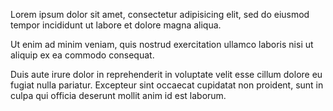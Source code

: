 ---
---

Lorem ipsum dolor sit amet, consectetur adipisicing elit, sed do eiusmod tempor 
incididunt ut labore et dolore magna aliqua.

Ut enim ad minim veniam, quis nostrud exercitation ullamco laboris nisi ut 
aliquip ex ea commodo consequat.

<!-- excerpt -->

Duis aute irure dolor in reprehenderit in voluptate velit esse cillum dolore eu 
fugiat nulla pariatur. Excepteur sint occaecat cupidatat non proident, sunt in 
culpa qui officia deserunt mollit anim id est laborum.
